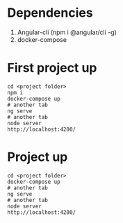 # Dependencies

1. Angular-cli (npm i @angular/cli -g)
2. docker-compose

# First project up

```
cd <project folder>
npm i
docker-compose up
# another tab
ng serve
# another tab
node server
http://localhost:4200/
```

# Project up

```
cd <project folder>
docker-compose up
# another tab
ng serve
# another tab
node server
http://localhost:4200/
```
